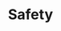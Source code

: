 ---
template: BlogIndex
title: Safety
subtitle: ''
featuredImage: 'https://ucarecdn.com/83a3c73d-f234-4086-9fad-cee3a9626230/'
---